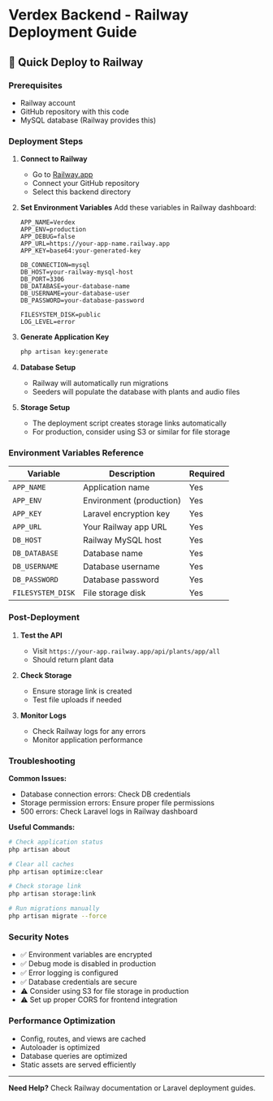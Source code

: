 # Verdex Backend - Railway Deployment Guide

## 🚀 Quick Deploy to Railway

### Prerequisites
- Railway account
- GitHub repository with this code
- MySQL database (Railway provides this)

### Deployment Steps

1. **Connect to Railway**
   - Go to [Railway.app](https://railway.app)
   - Connect your GitHub repository
   - Select this backend directory

2. **Set Environment Variables**
   Add these variables in Railway dashboard:
   ```
   APP_NAME=Verdex
   APP_ENV=production
   APP_DEBUG=false
   APP_URL=https://your-app-name.railway.app
   APP_KEY=base64:your-generated-key
   
   DB_CONNECTION=mysql
   DB_HOST=your-railway-mysql-host
   DB_PORT=3306
   DB_DATABASE=your-database-name
   DB_USERNAME=your-database-user
   DB_PASSWORD=your-database-password
   
   FILESYSTEM_DISK=public
   LOG_LEVEL=error
   ```

3. **Generate Application Key**
   ```bash
   php artisan key:generate
   ```

4. **Database Setup**
   - Railway will automatically run migrations
   - Seeders will populate the database with plants and audio files

5. **Storage Setup**
   - The deployment script creates storage links automatically
   - For production, consider using S3 or similar for file storage

### Environment Variables Reference

| Variable | Description | Required |
|----------|-------------|----------|
| `APP_NAME` | Application name | Yes |
| `APP_ENV` | Environment (production) | Yes |
| `APP_KEY` | Laravel encryption key | Yes |
| `APP_URL` | Your Railway app URL | Yes |
| `DB_HOST` | Railway MySQL host | Yes |
| `DB_DATABASE` | Database name | Yes |
| `DB_USERNAME` | Database username | Yes |
| `DB_PASSWORD` | Database password | Yes |
| `FILESYSTEM_DISK` | File storage disk | Yes |

### Post-Deployment

1. **Test the API**
   - Visit `https://your-app.railway.app/api/plants/app/all`
   - Should return plant data

2. **Check Storage**
   - Ensure storage link is created
   - Test file uploads if needed

3. **Monitor Logs**
   - Check Railway logs for any errors
   - Monitor application performance

### Troubleshooting

**Common Issues:**
- Database connection errors: Check DB credentials
- Storage permission errors: Ensure proper file permissions
- 500 errors: Check Laravel logs in Railway dashboard

**Useful Commands:**
```bash
# Check application status
php artisan about

# Clear all caches
php artisan optimize:clear

# Check storage link
php artisan storage:link

# Run migrations manually
php artisan migrate --force
```

### Security Notes

- ✅ Environment variables are encrypted
- ✅ Debug mode is disabled in production
- ✅ Error logging is configured
- ✅ Database credentials are secure
- ⚠️ Consider using S3 for file storage in production
- ⚠️ Set up proper CORS for frontend integration

### Performance Optimization

- Config, routes, and views are cached
- Autoloader is optimized
- Database queries are optimized
- Static assets are served efficiently

---

**Need Help?** Check Railway documentation or Laravel deployment guides. 